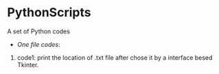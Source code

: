 # PythonScripts
A set of Python codes

* _One file codes_:

1. code1: print the location of .txt file after chose it by a interface besed Tkinter.
